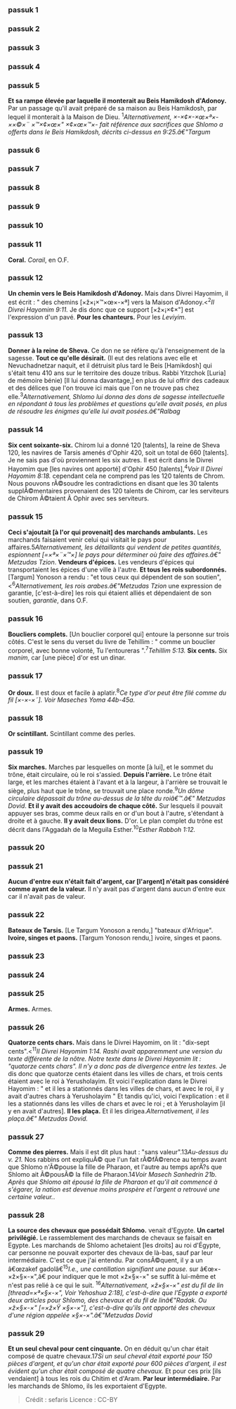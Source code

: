 
### passuk 1

### passuk 2

### passuk 3

### passuk 4

### passuk 5
<b>Et sa rampe élevée par laquelle il monterait au Beis Hamikdosh d'Adonoy.</b> Par un passage qu'il avait préparé de sa maison au Beis Hamikdosh, par lequel il monterait à la Maison de Dieu. <sup>1</sup><i class="footnote">Alternativement, ×-×¢×-×œ×ª×- ××©×¨ ×™×¢×œ×" ×¢×œ×™×- fait référence aux sacrifices que Shlomo a offerts dans le Beis Hamikdosh, décrits ci-dessus en 9:25.â€"Targum</i>

### passuk 6

### passuk 7

### passuk 8

### passuk 9

### passuk 10

### passuk 11
<b>Coral.</b> <i>Corail</i>, en O.F.

### passuk 12
<b>Un chemin vers le Beis Hamikdosh d'Adonoy.</b> Mais dans Divrei Hayomim, il est écrit : " des chemins [×ž×¡×™×œ×-×ª] vers la Maison d'Adonoy.<<sup>2</sup><i class="footnote">II Divrei Hayomim 9:11.</i> Je dis donc que ce support [×ž×¡×¢×"] est l'expression d'un pavé.
<b>Pour les chanteurs.</b> Pour les <i>Leviyim</i>.

### passuk 13
<b>Donner à la reine de Sheva.</b> Ce don ne se réfère qu'à l'enseignement de la sagesse.
<b>Tout ce qu'elle désirait.</b> (Il eut des relations avec elle et Nevuchadnetzar naquit, et il détruisit plus tard le Beis [Hamikdosh] qui s'était tenu 410 ans sur le territoire des douze tribus. Rabbi Yitzchok [Luria] de mémoire bénie) [Il lui donna davantage,] en plus de lui offrir des cadeaux et des délices que l'on trouve ici mais que l'on ne trouve pas chez elle.<sup>3</sup><i class="footnote">Alternativement, Shlomo lui donna des dons de sagesse intellectuelle en répondant à tous les problèmes et questions qu'elle avait posés, en plus de résoudre les énigmes qu'elle lui avait posées.â€"Ralbag</i>

### passuk 14
<b>Six cent soixante-six.</b> Chirom lui a donné 120 [talents], la reine de Sheva 120, les navires de Tarsis amenés d'Ophir 420, soit un total de 660 [talents]. Je ne sais pas d'où proviennent les six autres. Il est écrit dans le Divrei Hayomim que [les navires ont apporté] d'Ophir 450 [talents],<sup>4</sup><i class="footnote">Voir II Divrei Hayomim 8:18.</i> cependant cela ne comprend pas les 120 talents de Chrom. Nous pouvons rÃ©soudre les contradictions en disant que les 30 talents supplÃ©mentaires provenaient des 120 talents de Chirom, car les serviteurs de Chirom Ã©taient Ã Ophir avec ses serviteurs.

### passuk 15
<b>Ceci s'ajoutait [à l'or qui provenait] des marchands ambulants.</b> Les marchands faisaient venir celui qui visitait le pays pour affaires.</sup>5</sup><i class="footnote">Alternativement, les détaillants qui vendent de petites quantités, espionnent [=×ª×¨×™×] le pays pour déterminer où faire des affaires.â€" Metzudas Tzion</i>.
<b>Vendeurs d'épices.</b> Les vendeurs d'épices qui transportaient les épices d'une ville à l'autre.
<b>Et tous les rois subordonnés.</b> [Targum] Yonoson a rendu : "et tous ceux qui dépendent de son soutien",<<sup>6</sup><i class="footnote">Alternativement, les rois arabes.â€"Metzudas Tzion</i> une expression de garantie, [c'est-à-dire] les rois qui étaient alliés et dépendaient de son soutien, <i>garantie</i>, dans O.F.

### passuk 16
<b>Boucliers complets.</b> [Un bouclier corporel qui] entoure la personne sur trois côtés. C'est le sens du verset du livre de Tehillim : " comme un bouclier corporel, avec bonne volonté, Tu l'entoureras ".<sup>7</sup><i class="footnote">Tehillim 5:13.</i>
<b>Six cents.</b> Six <i>manim</i>, car [une pièce] d'or est un dinar.

### passuk 17
<b>Or doux.</b> Il est doux et facile à aplatir.<sup>8</sup><i class="footnote">Ce type d'or peut être filé comme du fil [×-×-×˜]. Voir Maseches Yoma 44b-45a.</i>

### passuk 18
<b>Or scintillant.</b> Scintillant comme des perles.

### passuk 19
<b>Six marches.</b> Marches par lesquelles on monte [à lui], et le sommet du trône, était circulaire, où le roi s'assied.
<b>Depuis l'arrière.</b> Le trône était large, et les marches étaient à l'avant et à la largeur, à l'arrière se trouvait le siège, plus haut que le trône, se trouvait une place ronde.<sup>9</sup><i class="footnote">Un dôme circulaire dépassait du trône au-dessus de la tête du roiâ€™.â€" Metzudas Dovid</i>.
<b>Et il y avait des accoudoirs de chaque côté.</b> Sur lesquels il pouvait appuyer ses bras, comme deux rails en or d'un bout à l'autre, s'étendant à droite et à gauche.
<b>Il y avait deux lions.</b> D'or. Le plan complet du trône est décrit dans l'Aggadah de la Meguila Esther.<sup>10</sup><i class="footnote">Esther Rabboh 1:12.</i>

### passuk 20

### passuk 21
<b>Aucun d'entre eux n'était fait d'argent, car [l'argent] n'était pas considéré comme ayant de la valeur.</b> Il n'y avait pas d'argent dans aucun d'entre eux car il n'avait pas de valeur.

### passuk 22
<b>Bateaux de Tarsis.</b> [Le Targum Yonoson a rendu,] "bateaux d'Afrique".
<b>Ivoire, singes et paons.</b> [Targum Yonoson rendu,] ivoire, singes et paons.

### passuk 23

### passuk 24

### passuk 25
<b>Armes.</b> Armes.

### passuk 26
<b>Quatorze cents chars.</b> Mais dans le Divrei Hayomim, on lit : "dix-sept cents".<<sup>11</sup><i class="footnote">II Divrei Hayomim 1:14. Rashi avait apparemment une version du texte différente de la nôtre. Notre texte dans le Divrei Hayomim lit : "quatorze cents chars". Il n'y a donc pas de divergence entre les textes.</i> Je dis donc que quatorze cents étaient dans les villes de chars, et trois cents étaient avec le roi à Yerusholayim. Et voici l'explication dans le Divrei Hayomim : " et il les a stationnés dans les villes de chars, et avec le roi, il y avait d'autres chars à Yerusholayim " Et tandis qu'ici, voici l'explication : et il les a stationnés dans les villes de chars et avec le roi ; et à Yerusholayim [il y en avait d'autres].
<b>Il les plaça.</b> Et il les dirigea.</sup></sup><i class="footnote">Alternativement, il les plaça.â€" Metzudas Dovid.</i>

### passuk 27
<b>Comme des pierres.</b> Mais il est dit plus haut : "sans valeur".</sup>13</sup><i class="footnote">Au-dessus du v. 21.</i> Nos rabbins ont expliquÃ© que l'un fait rÃ©fÃ©rence au temps avant que Shlomo n'Ã©pouse la fille de Pharaon, et l'autre au temps aprÃ?s que Shlomo ait Ã©pousÃ© la fille de Pharaon.</sup>14</sup><i class="footnote">Voir Masech Sanhedrin 21b. Après que Shlomo ait épousé la fille de Pharaon et qu'il ait commencé à s'égarer, la nation est devenue moins prospère et l'argent a retrouvé une certaine valeur.</i>.

### passuk 28
<b>La source des chevaux que possédait Shlomo.</b> venait d'Egypte.
<b>Un cartel privilégié.</b> Le rassemblement des marchands de chevaux se faisait en Egypte. Les marchands de Shlomo achetaient [les droits] au roi d'Égypte, car personne ne pouvait exporter des chevaux de là-bas, sauf par leur intermédiaire. C'est ce que j'ai entendu. Par consÃ©quent, il y a un â€œzakef gadolâ€<sup>15</sup><i class="footnote">I.e., une cantillation signifiant une pause.</i> sur â€œ×-×ž×§×-×",â€ pour indiquer que le mot ×ž×§×-×" se suffit à lui-même et n'est pas relié à ce qui le suit. <sup>16</sup><i class="footnote">Alternativement, ×ž×§×-×" est du fil de lin [thread=×ª×§×-×", Voir Yehoshua 2:18], c'est-à-dire que l'Égypte a exporté deux articles pour Shlomo, des chevaux et du fil de linâ€"Radak. Ou ×ž×§×-×" [=×ž×Ÿ ×§×-×"], c'est-à-dire qu'ils ont apporté des chevaux d'une région appelée ×§×-×".â€"Metzudas Dovid</i>

### passuk 29
<b>Et un seul cheval pour cent cinquante.</b> On en déduit qu'un char était composé de quatre chevaux.</sup>17</sup><i class="footnote">Si un seul cheval était exporté pour 150 pièces d'argent, et qu'un char était exporté pour 600 pièces d'argent, il est évident qu'un char était composé de quatre chevaux. </i> Et pour ces prix [ils vendaient] à tous les rois du Chitim et d'Aram.
<b>Par leur intermédiaire.</b> Par les marchands de Shlomo, ils les exportaient d'Egypte.

>Crédit : sefaris
>Licence : CC-BY